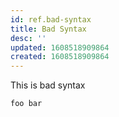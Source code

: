 ```yaml
---
id: ref.bad-syntax
title: Bad Syntax
desc: ''
updated: 1608518909864
created: 1608518909864
---
```


This is bad syntax
```text
foo bar
```
